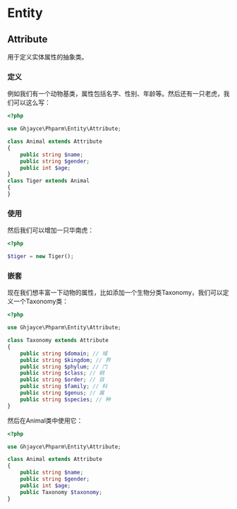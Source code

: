 
# Entity

## Attribute

用于定义实体属性的抽象类。


### 定义
例如我们有一个动物基类，属性包括名字、性别、年龄等。然后还有一只老虎，我们可以这么写：

```php
<?php

use Ghjayce\Phparm\Entity\Attribute;

class Animal extends Attribute
{
    public string $name;
    public string $gender; 
    public int $age; 
}
class Tiger extends Animal
{
}
```

### 使用
然后我们可以增加一只华南虎：

```php
<?php

$tiger = new Tiger();
```

### 嵌套
现在我们想丰富一下动物的属性，比如添加一个生物分类Taxonomy，我们可以定义一个Taxonomy类：

```php
<?php

use Ghjayce\Phparm\Entity\Attribute;

class Taxonomy extends Attribute
{
    public string $domain; // 域
    public string $kingdom; // 界
    public string $phylum; // 门
    public string $class; // 纲
    public string $order; // 目
    public string $family; // 科
    public string $genus; // 属
    public string $species; // 种
}
```

然后在Animal类中使用它：

```php
<?php

use Ghjayce\Phparm\Entity\Attribute;

class Animal extends Attribute
{
    public string $name;
    public string $gender; 
    public int $age; 
    public Taxonomy $taxonomy;
}
```